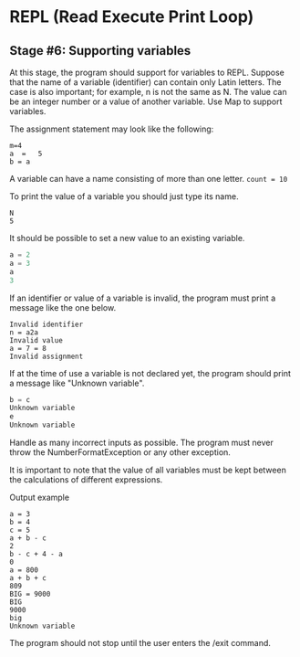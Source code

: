 # REPL (Read Execute Print Loop)

## Stage #6: Supporting variables
At this stage, the program should support for variables to REPL.
Suppose that the name of a variable (identifier) can contain only
Latin letters. The case is also important; for example, n is not
the same as N. The value can be an integer number or a value
of another variable.
Use Map to support variables.

The assignment statement may look like the following:
```n = 3
m=4
a  =   5
b = a
```

A variable can have a name consisting of more than one letter.
`count = 10`

To print the value of a variable you should just type its name.
```N = 5
N
5
```

It should be possible to set a new value to an existing variable.
```a = 1
a = 2
a = 3
a
3
```

If an identifier or value of a variable is invalid, the program
must print a message like the one below.

```a1 = 8
Invalid identifier
n = a2a
Invalid value
a = 7 = 8
Invalid assignment
```

If at the time of use a variable is not declared yet, the program
should print a message like "Unknown variable".

```a = 8
b = c
Unknown variable
e
Unknown variable
```

Handle as many incorrect inputs as possible. The program must never
throw the NumberFormatException or any other exception.

It is important to note that the value of all variables must
be kept between the calculations of different expressions.

Output example
```
a = 3
b = 4
c = 5
a + b - c
2
b - c + 4 - a
0
a = 800
a + b + c
809
BIG = 9000
BIG
9000
big
Unknown variable
```

The program should not stop until the user enters the /exit command.
